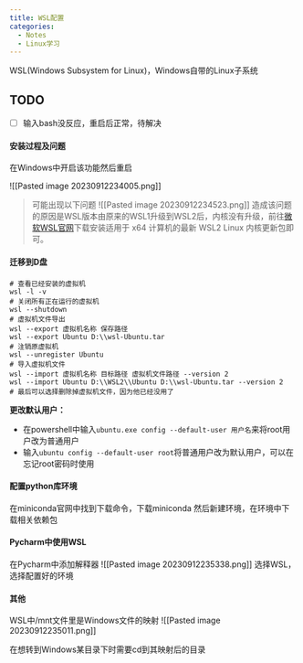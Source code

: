 ```yaml
---
title: WSL配置
categories:
  - Notes
  - Linux学习
---
```


WSL(Windows Subsystem for Linux)，Windows自带的Linux子系统

## TODO 
- [ ] 输入bash没反应，重启后正常，待解决

#### 安装过程及问题
在Windows中开启该功能然后重启

![[Pasted image 20230912234005.png]]

> 可能出现以下问题
> ![[Pasted image 20230912234523.png]]
> 造成该问题的原因是WSL版本由原来的WSL1升级到WSL2后，内核没有升级，前往[微软WSL官网](https://docs.microsoft.com/zh-cn/windows/wsl/wsl2-kernel)下载安装适用于 x64 计算机的最新 WSL2 Linux 内核更新包即可。

#### 迁移到D盘

```text
# 查看已经安装的虚拟机
wsl -l -v
# 关闭所有正在运行的虚拟机
wsl --shutdown
# 虚拟机文件导出
wsl --export 虚拟机名称 保存路径
wsl --export Ubuntu D:\\wsl-Ubuntu.tar
# 注销原虚拟机
wsl --unregister Ubuntu
# 导入虚拟机文件
wsl --import 虚拟机名称 目标路径 虚拟机文件路径 --version 2
wsl --import Ubuntu D:\\WSL2\\Ubuntu D:\\wsl-Ubuntu.tar --version 2
# 最后可以选择删除掉虚拟机文件，因为他已经没用了
```

**更改默认用户：**
- 在powershell中输入`ubuntu.exe config --default-user 用户名`来将root用户改为普通用户
- 输入`ubuntu config --default-user root`将普通用户改为默认用户，可以在忘记root密码时使用

#### 配置python库环境
在miniconda官网中找到下载命令，下载miniconda
然后新建环境，在环境中下载相关依赖包
#### Pycharm中使用WSL
在Pycharm中添加解释器
![[Pasted image 20230912235338.png]]
选择WSL，选择配置好的环境

#### 其他
WSL中/mnt文件里是Windows文件的映射
![[Pasted image 20230912235011.png]]

在想转到Windows某目录下时需要cd到其映射后的目录
